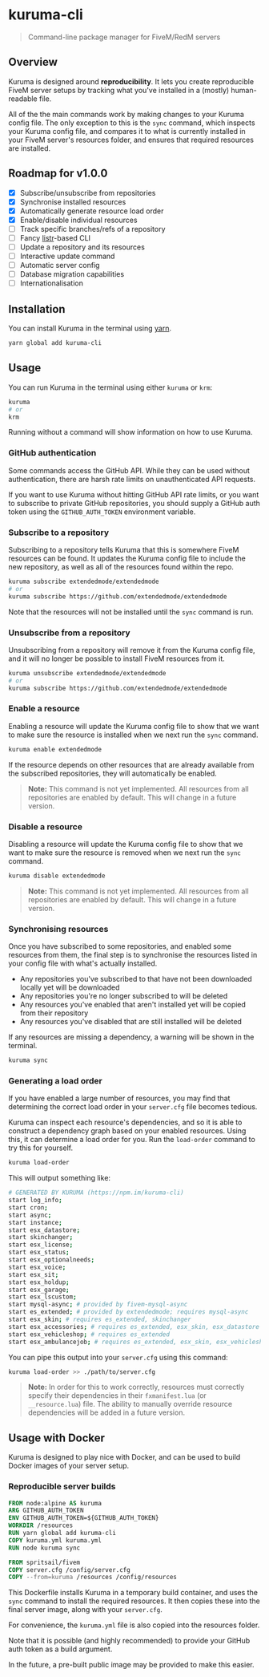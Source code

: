 # kuruma-cli

> Command-line package manager for FiveM/RedM servers

## Overview

Kuruma is designed around **reproducibility**. It lets you create reproducible FiveM server setups by tracking what you've installed in a (mostly) human-readable file.

All of the the main commands work by making changes to your Kuruma config file. The only exception to this is the `sync` command, which inspects your Kuruma config file, and compares it to what is currently installed in your FiveM server's resources folder, and ensures that required resources are installed.

## Roadmap for v1.0.0

- [x] Subscribe/unsubscribe from repositories
- [x] Synchronise installed resources
- [x] Automatically generate resource load order
- [x] Enable/disable individual resources
- [ ] Track specific branches/refs of a repository
- [ ] Fancy [listr](https://npm.im/listr)-based CLI
- [ ] Update a repository and its resources
- [ ] Interactive update command
- [ ] Automatic server config
- [ ] Database migration capabilities
- [ ] Internationalisation

## Installation

You can install Kuruma in the terminal using [yarn](https://yarnpkg.com).

```bash
yarn global add kuruma-cli
```

## Usage

You can run Kuruma in the terminal using either `kuruma` or `krm`:

```bash
kuruma
# or
krm
```

Running without a command will show information on how to use Kuruma.

### GitHub authentication

Some commands access the GitHub API. While they can be used without authentication, there are harsh rate limits on unauthenticated API requests.

If you want to use Kuruma without hitting GitHub API rate limits, or you want to subscribe to private GitHub repositories, you should supply a GitHub auth token using the `GITHUB_AUTH_TOKEN` environment variable.

### Subscribe to a repository

Subscribing to a repository tells Kuruma that this is somewhere
FiveM resources can be found. It updates the Kuruma config file to include the new repository, as well as all of the resources found within the repo.

```bash
kuruma subscribe extendedmode/extendedmode
# or
kuruma subscribe https://github.com/extendedmode/extendedmode
```

Note that the resources will not be installed until the `sync` command is run.

### Unsubscribe from a repository

Unsubscribing from a repository will remove it from the Kuruma config file, and it will no longer be possible to install FiveM resources from it.

```bash
kuruma unsubscribe extendedmode/extendedmode
# or
kuruma subscribe https://github.com/extendedmode/extendedmode
```

### Enable a resource

Enabling a resource will update the Kuruma config file to show that we want to make sure the resource is installed when we next run the `sync` command.

```bash
kuruma enable extendedmode
```

If the resource depends on other resources that are already available from the subscribed repositories, they will automatically be enabled.

> **Note:** This command is not yet implemented. All resources from all repositories are enabled by default. This will change in a future version.

### Disable a resource

Disabling a resource will update the Kuruma config file to show that we want to make sure the resource is removed when we next run the `sync` command.

```bash
kuruma disable extendedmode
```

> **Note:** This command is not yet implemented. All resources from all repositories are enabled by default. This will change in a future version.

### Synchronising resources

Once you have subscribed to some repositories, and enabled some resources from them, the final step is to synchronise the resources listed in your config file with what's actually installed.

- Any repositories you've subscribed to that have not been downloaded locally yet will be downloaded
- Any repositories you're no longer subscribed to will be deleted
- Any resources you've enabled that aren't installed yet will be copied from their repository
- Any resources you've disabled that are still installed will be deleted

If any resources are missing a dependency, a warning will be shown in the terminal.

```bash
kuruma sync
```

### Generating a load order

If you have enabled a large number of resources, you may find that determining the correct load
order in your `server.cfg` file becomes tedious.

Kuruma can inspect each resource's dependencies, and so it is able to construct a dependency graph based on your enabled resources. Using this, it can determine a load order for you. Run the `load-order` command to try this for yourself.

```bash
kuruma load-order
```

This will output something like:

```sh
# GENERATED BY KURUMA (https://npm.im/kuruma-cli)
start log_info;
start cron;
start async;
start instance;
start esx_datastore;
start skinchanger;
start esx_license;
start esx_status;
start esx_optionalneeds;
start esx_voice;
start esx_sit;
start esx_holdup;
start esx_garage;
start esx_lscustom;
start mysql-async; # provided by fivem-mysql-async
start es_extended; # provided by extendedmode; requires mysql-async
start esx_skin; # requires es_extended, skinchanger
start esx_accessories; # requires es_extended, esx_skin, esx_datastore
start esx_vehicleshop; # requires es_extended
start esx_ambulancejob; # requires es_extended, esx_skin, esx_vehicleshop
```

You can pipe this output into your `server.cfg` using this command:

```bash
kuruma load-order >> ./path/to/server.cfg
```

> **Note:** In order for this to work correctly, resources must correctly specify their dependencies in their `fxmanifest.lua` (or `__resource.lua`) file. The ability to manually override resource dependencies will be added in a future version.

## Usage with Docker

Kuruma is designed to play nice with Docker, and can be used to build Docker images of your server setup.

### Reproducible server builds

```Dockerfile
FROM node:alpine AS kuruma
ARG GITHUB_AUTH_TOKEN
ENV GITHUB_AUTH_TOKEN=${GITHUB_AUTH_TOKEN}
WORKDIR /resources
RUN yarn global add kuruma-cli
COPY kuruma.yml kuruma.yml
RUN node kuruma sync

FROM spritsail/fivem
COPY server.cfg /config/server.cfg
COPY --from=kuruma /resources /config/resources
```

This Dockerfile installs Kuruma in a temporary build container, and uses the `sync` command to install the required resources. It then copies these into the final server image, along with your `server.cfg`.

For convenience, the `kuruma.yml` file is also copied into the resources folder.

Note that it is possible (and highly recommended) to provide your GitHub auth token as a build argument.

In the future, a pre-built public image may be provided to make this easier.
